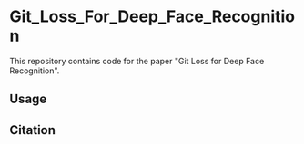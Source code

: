 # Git_Loss_For_Deep_Face_Recognition
This repository contains code for the paper "Git Loss for Deep Face Recognition". 

## Usage

## Citation
